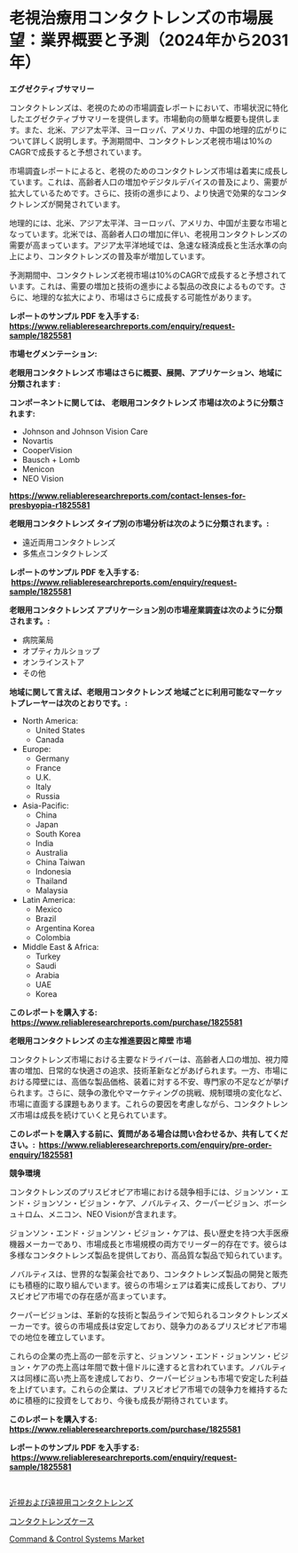 <p><h1>老視治療用コンタクトレンズの市場展望：業界概要と予測（2024年から2031年）</h1></p><p><strong>エグゼクティブサマリー</strong></p>
<p><p>コンタクトレンズは、老視のための市場調査レポートにおいて、市場状況に特化したエグゼクティブサマリーを提供します。市場動向の簡単な概要も提供します。また、北米、アジア太平洋、ヨーロッパ、アメリカ、中国の地理的広がりについて詳しく説明します。予測期間中、コンタクトレンズ老視市場は10%のCAGRで成長すると予想されています。</p><p>市場調査レポートによると、老視のためのコンタクトレンズ市場は着実に成長しています。これは、高齢者人口の増加やデジタルデバイスの普及により、需要が拡大しているためです。さらに、技術の進歩により、より快適で効果的なコンタクトレンズが開発されています。</p><p>地理的には、北米、アジア太平洋、ヨーロッパ、アメリカ、中国が主要な市場となっています。北米では、高齢者人口の増加に伴い、老視用コンタクトレンズの需要が高まっています。アジア太平洋地域では、急速な経済成長と生活水準の向上により、コンタクトレンズの普及率が増加しています。</p><p>予測期間中、コンタクトレンズ老視市場は10%のCAGRで成長すると予想されています。これは、需要の増加と技術の進歩による製品の改良によるものです。さらに、地理的な拡大により、市場はさらに成長する可能性があります。</p></p>
<p><strong>レポートのサンプル PDF を入手する: <a href="https://www.reliableresearchreports.com/enquiry/request-sample/1825581">https://www.reliableresearchreports.com/enquiry/request-sample/1825581</a></strong></p>
<p><strong>市場セグメンテーション:</strong></p>
<p><strong> 老眼用コンタクトレンズ 市場はさらに概要、展開、アプリケーション、地域に分類されます :</strong></p>
<p><strong>コンポーネントに関しては、 老眼用コンタクトレンズ 市場は次のように分類されます: &nbsp;</strong></p>
<p><ul><li>Johnson and Johnson Vision Care</li><li>Novartis</li><li>CooperVision</li><li>Bausch + Lomb</li><li>Menicon</li><li>NEO Vision</li></ul></p>
<p><strong><a href="https://www.reliableresearchreports.com/contact-lenses-for-presbyopia-r1825581">https://www.reliableresearchreports.com/contact-lenses-for-presbyopia-r1825581</a></strong></p>
<p><strong> 老眼用コンタクトレンズ タイプ別の市場分析は次のように分類されます。:</strong></p>
<p><ul><li>遠近両用コンタクトレンズ</li><li>多焦点コンタクトレンズ</li></ul></p>
<p><strong>レポートのサンプル PDF を入手する: &nbsp;<a href="https://www.reliableresearchreports.com/enquiry/request-sample/1825581">https://www.reliableresearchreports.com/enquiry/request-sample/1825581</a></strong></p>
<p><strong> 老眼用コンタクトレンズ アプリケーション別の市場産業調査は次のように分類されます。:</strong></p>
<p><ul><li>病院薬局</li><li>オプティカルショップ</li><li>オンラインストア</li><li>その他</li></ul></p>
<p><strong>地域に関して言えば、老眼用コンタクトレンズ 地域ごとに利用可能なマーケットプレーヤーは次のとおりです。:</strong></p>
<p><ul>
    <li>
        North America:
        <ul>
            <li>United States</li>
            <li>Canada</li>
        </ul>
    </li>
    <li>
        Europe:
        <ul>
            <li>Germany</li>
            <li>France</li>
            <li>U.K.</li>
            <li>Italy</li>
            <li>Russia</li>
        </ul>
    </li>
    <li>
        Asia-Pacific:
        <ul>
            <li>China</li>
            <li>Japan</li>
            <li>South Korea</li>
            <li>India</li>
            <li>Australia</li>
            <li>China Taiwan</li>
            <li>Indonesia</li>
            <li>Thailand</li>
            <li>Malaysia</li>
        </ul>
    </li>
    <li>
        Latin America:
        <ul>
            <li>Mexico</li>
            <li>Brazil</li>
            <li>Argentina Korea</li>
            <li>Colombia</li>
        </ul>
    </li>
    <li>
        Middle East & Africa:
        <ul>
            <li>Turkey</li>
            <li>Saudi</li>
            <li>Arabia</li>
            <li>UAE</li>
            <li>Korea</li>
        </ul>
    </li>
    </ul></p>
<p><strong>このレポートを購入する: &nbsp;<a href="https://www.reliableresearchreports.com/purchase/1825581">https://www.reliableresearchreports.com/purchase/1825581</a></strong></p>
<p><strong>老眼用コンタクトレンズ の主な推進要因と障壁 市場</strong></p>
<p><p>コンタクトレンズ市場における主要なドライバーは、高齢者人口の増加、視力障害の増加、日常的な快適さの追求、技術革新などがあげられます。一方、市場における障壁には、高価な製品価格、装着に対する不安、専門家の不足などが挙げられます。さらに、競争の激化やマーケティングの挑戦、規制環境の変化など、市場に直面する課題もあります。これらの要因を考慮しながら、コンタクトレンズ市場は成長を続けていくと見られています。</p></p>
<p><strong>このレポートを購入する前に、質問がある場合は問い合わせるか、共有してください。:&nbsp; <a href="https://www.reliableresearchreports.com/enquiry/pre-order-enquiry/1825581">https://www.reliableresearchreports.com/enquiry/pre-order-enquiry/1825581</a></strong></p>
<p><strong>競争環境</strong></p>
<p><p>コンタクトレンズのプリスビオピア市場における競争相手には、ジョンソン・エンド・ジョンソン・ビジョン・ケア、ノバルティス、クーパービジョン、ボーシュ＋ロム、メニコン、NEO Visionが含まれます。</p><p>ジョンソン・エンド・ジョンソン・ビジョン・ケアは、長い歴史を持つ大手医療機器メーカーであり、市場成長と市場規模の両方でリーダー的存在です。彼らは多様なコンタクトレンズ製品を提供しており、高品質な製品で知られています。</p><p>ノバルティスは、世界的な製薬会社であり、コンタクトレンズ製品の開発と販売にも積極的に取り組んでいます。彼らの市場シェアは着実に成長しており、プリスビオピア市場での存在感が高まっています。</p><p>クーパービジョンは、革新的な技術と製品ラインで知られるコンタクトレンズメーカーです。彼らの市場成長は安定しており、競争力のあるプリスビオピア市場での地位を確立しています。</p><p>これらの企業の売上高の一部を示すと、ジョンソン・エンド・ジョンソン・ビジョン・ケアの売上高は年間で数十億ドルに達すると言われています。ノバルティスは同様に高い売上高を達成しており、クーパービジョンも市場で安定した利益を上げています。これらの企業は、プリスビオピア市場での競争力を維持するために積極的に投資をしており、今後も成長が期待されています。</p></p>
<p><strong>このレポートを購入する: &nbsp; <a href="https://www.reliableresearchreports.com/purchase/1825581">https://www.reliableresearchreports.com/purchase/1825581</a></strong></p>
<p><strong>レポートのサンプル PDF を入手する: &nbsp;<a href="https://www.reliableresearchreports.com/enquiry/request-sample/1825581">https://www.reliableresearchreports.com/enquiry/request-sample/1825581</a></strong><strong></strong></p>
<p>&nbsp;</p>
<p><p><a href="https://github.com/RodHoppe07/Market-Research-Report-List-1/blob/main/204975431687.md">近視および遠視用コンタクトレンズ</a></p><p><a href="https://github.com/laurenreichert/Market-Research-Report-List-1/blob/main/580207431686.md">コンタクトレンズケース</a></p><p><a href="https://github.com/mbisetmhermsr/Market-Research-Report-List-2/blob/main/command-control-systems-market.md">Command & Control Systems Market</a></p></p>